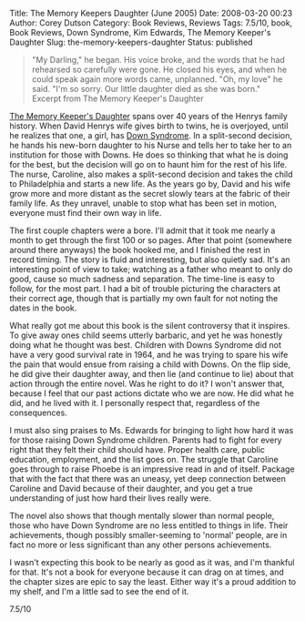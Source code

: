Title: The Memory Keepers Daughter (June 2005)
Date: 2008-03-20 00:23
Author: Corey Dutson
Category: Book Reviews, Reviews
Tags: 7.5/10, book, Book Reviews, Down Syndrome, Kim Edwards, The Memory Keeper's Daughter
Slug: the-memory-keepers-daughter
Status: published

> "My Darling," he began. His voice broke, and the words that he had
> rehearsed so carefully were gone. He closed his eyes, and when he
> could speak again more words came, unplanned. "Oh, my love" he said.
> "I'm so sorry. Our little daughter died as she was born."  
>  Excerpt from The Memory Keeper's Daughter

[The Memory Keeper's
Daughter](http://www.memorykeepersdaughter.com/purchase_the_book.html "Purchase The Memory Keeper's Daughter")
spans over 40 years of the Henrys family history. When David Henrys wife
gives birth to twins, he is overjoyed, until he realizes that one, a
girl, has [Down
Syndrome](http://en.wikipedia.org/wiki/Down_syndrome "Wikipedia: Down Syndrome").
In a split-second decision, he hands his new-born daughter to his Nurse
and tells her to take her to an institution for those with Downs. He
does so thinking that what he is doing for the best, but the decision
will go on to haunt him for the rest of his life. The nurse, Caroline,
also makes a split-second decision and takes the child to Philadelphia
and starts a new life. As the years go by, David and his wife grow more
and more distant as the secret slowly tears at the fabric of their
family life. As they unravel, unable to stop what has been set in
motion, everyone must find their own way in life.

The first couple chapters were a bore. I'll admit that it took me nearly
a month to get through the first 100 or so pages. After that point
(somewhere around there anyways) the book hooked me, and I finished the
rest in record timing. The story is fluid and interesting, but also
quietly sad. It's an interesting point of view to take; watching as a
father who meant to only do good, cause so much sadness and separation.
The time-line is easy to follow, for the most part. I had a bit of
trouble picturing the characters at their correct age, though that is
partially my own fault for not noting the dates in the book.  
<!--adsense-->  
What really got me about this book is the silent controversy that it
inspires. To give away ones child seems utterly barbaric, and yet he was
honestly doing what he thought was best. Children with Downs Syndrome
did not have a very good survival rate in 1964, and he was trying to
spare his wife the pain that would ensue from raising a child with
Downs. On the flip side, he did give their daughter away, and then lie
(and continue to lie) about that action through the entire novel. Was he
right to do it? I won't answer that, because I feel that our past
actions dictate who we are now. He did what he did, and he lived with
it. I personally respect that, regardless of the consequences.

I must also sing praises to Ms. Edwards for bringing to light how hard
it was for those raising Down Syndrome children. Parents had to fight
for every right that they felt their child should have. Proper health
care, public education, employment, and the list goes on. The struggle
that Caroline goes through to raise Phoebe is an impressive read in and
of itself. Package that with the fact that there was an uneasy, yet deep
connection between Caroline and David because of their daughter, and you
get a true understanding of just how hard their lives really were.

The novel also shows that though mentally slower than normal people,
those who have Down Syndrome are no less entitled to things in life.
Their achievements, though possibly smaller-seeming to 'normal' people,
are in fact no more or less significant than any other persons
achievements.

I wasn't expecting this book to be nearly as good as it was, and I'm
thankful for that. It's not a book for everyone because it can drag on
at times, and the chapter sizes are epic to say the least. Either way
it's a proud addition to my shelf, and I'm a little sad to see the end
of it.

7.5/10
